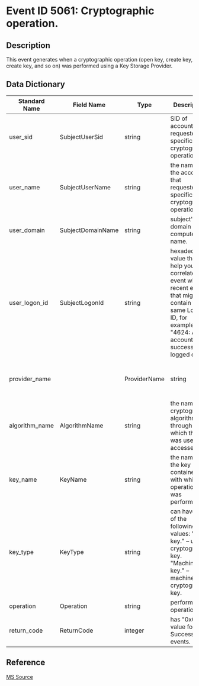 # Event ID 5061: Cryptographic operation.

## Description

This event generates when a cryptographic operation (open key, create key, create key, and so on) was performed using a Key Storage Provider.

## Data Dictionary

|Standard Name|Field Name|Type|Description|Sample Value|
|---|---|---|---|---|
|user_sid|SubjectUserSid|string|SID of account that requested specific cryptographic operation.|S-1-5-21-3457937927-2839227994-823803824-1104|
|user_name|SubjectUserName|string|the name of the account that requested specific cryptographic operation.|dadmin|
|user_domain|SubjectDomainName|string|subject's domain or computer name.|CONTOSO|
|user_logon_id|SubjectLogonId|string|hexadecimal value that can help you correlate this event with recent events that might contain the same Logon ID, for example, "4624: An account was successfully logged on."|0x38e2d|
provider_name||ProviderName|string|the name of KSP through which the operation was performed.|Microsoft Software Key Storage Provider|
|algorithm_name|AlgorithmName|string|the name of cryptographic algorithm through which the key was used or accessed.|ECDH\_P521|
|key_name|KeyName|string|the name of the key (key container) with which operation was performed.|le-SuperAdmin-795fd6c1-2fae-4bef-a6bc-4f4d464bc083|
|key_type|KeyType|string|can have one of the following values: "User key." – user's cryptographic key. "Machine key." – machine's cryptographic key.|%%2500|
|operation|Operation|string|performed operation.|%%2480|
|return_code|ReturnCode|integer|has "0x0" value for Success events.|0x0|

## Reference

[MS Source](https://github.com/MicrosoftDocs/windows-itpro-docs/blob/public/windows/security/threat-protection/auditing/event-5061.md)